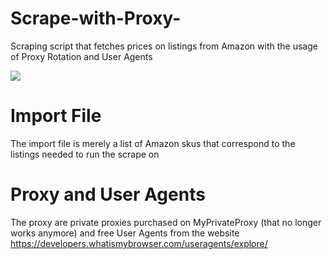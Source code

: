 # Scrape-with-Proxy-
Scraping script that fetches prices on listings from Amazon with the usage of Proxy Rotation and User Agents

![](images/Capture.PNG)

# Import File
The import file is merely a list of Amazon skus that correspond to the listings needed to run the scrape on

# Proxy and User Agents
The proxy are private proxies purchased on MyPrivateProxy (that no longer works anymore) and free User Agents from the website https://developers.whatismybrowser.com/useragents/explore/

